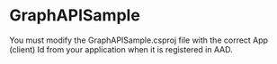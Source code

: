 # GraphAPISample

You must modify the GraphAPISample.csproj file with the correct App (client) Id from your application when it is registered in AAD.